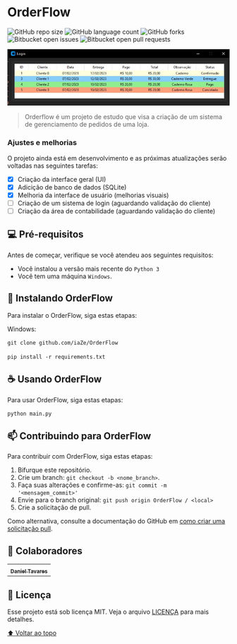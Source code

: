 # OrderFlow

![GitHub repo size](https://img.shields.io/github/repo-size/iaZe/StockFlow?style=for-the-badge)
![GitHub language count](https://img.shields.io/github/languages/count/iaZe/StockFlow?style=for-the-badge)
![GitHub forks](https://img.shields.io/github/forks/iaZe/StockFlow?style=for-the-badge)
![Bitbucket open issues](https://img.shields.io/bitbucket/issues/iaZe/StockFlow?style=for-the-badge)
![Bitbucket open pull requests](https://img.shields.io/bitbucket/pr-raw/iaZe/StockFlow?style=for-the-badge)

<img src="/images/order.jpg" alt="exemplo imagem">

> Orderflow é um projeto de estudo que visa a criação de um sistema de gerenciamento de pedidos de uma loja.

### Ajustes e melhorias

O projeto ainda está em desenvolvimento e as próximas atualizações serão voltadas nas seguintes tarefas:

- [x] Criação da interface geral (UI)
- [x] Adicição de banco de dados (SQLite)
- [x] Melhoria da interface de usuário (melhorias visuais)
- [ ] Criação de um sistema de login (aguardando validação do cliente)
- [ ] Criação da área de contabilidade (aguardando validação do cliente)

## 💻 Pré-requisitos

Antes de começar, verifique se você atendeu aos seguintes requisitos:
<!---Estes são apenas requisitos de exemplo. Adicionar, duplicar ou remover conforme necessário--->
* Você instalou a versão mais recente do `Python 3`
* Você tem uma máquina `Windows`.

## 🚀 Instalando OrderFlow

Para instalar o OrderFlow, siga estas etapas:

Windows:
```
git clone github.com/iaZe/OrderFlow

pip install -r requirements.txt
```

## ☕ Usando OrderFlow

Para usar OrderFlow, siga estas etapas:

```
python main.py
```

## 📫 Contribuindo para OrderFlow
Para contribuir com OrderFlow, siga estas etapas:

1. Bifurque este repositório.
2. Crie um branch: `git checkout -b <nome_branch>`.
3. Faça suas alterações e confirme-as: `git commit -m '<mensagem_commit>'`
4. Envie para o branch original: `git push origin OrderFlow / <local>`
5. Crie a solicitação de pull.

Como alternativa, consulte a documentação do GitHub em [como criar uma solicitação pull](https://help.github.com/en/github/collaborating-with-issues-and-pull-requests/creating-a-pull-request).

## 🤝 Colaboradores

<table>
  <tr>
    <td align="center">
      <a href="https://github.com/iaZe">
        <sub>
          <b>Daniel Tavares</b>
        </sub>
      </a>
    </td>
  </tr>
</table>

## 📝 Licença

Esse projeto está sob licença MIT. Veja o arquivo [LICENÇA](LICENSE.md) para mais detalhes.

[⬆ Voltar ao topo](#OrderFlow)<br>
